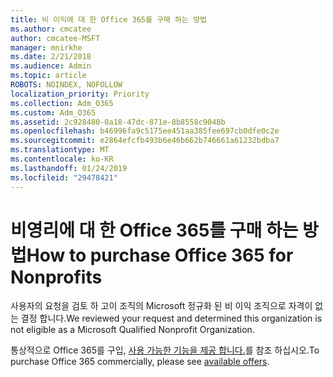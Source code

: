 ```yaml
---
title: 비 이익에 대 한 Office 365를 구매 하는 방법
ms.author: cmcatee
author: cmcatee-MSFT
manager: mnirkhe
ms.date: 2/21/2018
ms.audience: Admin
ms.topic: article
ROBOTS: NOINDEX, NOFOLLOW
localization_priority: Priority
ms.collection: Adm_O365
ms.custom: Adm_O365
ms.assetid: 2c928480-0a18-47dc-871e-8b8558c9048b
ms.openlocfilehash: b46996fa9c5175ee451aa385fee697cb0dfe0c2e
ms.sourcegitcommit: e2864efcfb493b6e46b662b746661a61232bdba7
ms.translationtype: MT
ms.contentlocale: ko-KR
ms.lasthandoff: 01/24/2019
ms.locfileid: "29478421"
---
```

# <a name="how-to-purchase-office-365-for-nonprofits"></a><span data-ttu-id="f971a-102">비영리에 대 한 Office 365를 구매 하는 방법</span><span class="sxs-lookup"><span data-stu-id="f971a-102">How to purchase Office 365 for Nonprofits</span></span>

<span data-ttu-id="f971a-103">사용자의 요청을 검토 하 고이 조직의 Microsoft 정규화 된 비 이익 조직으로 자격이 없는 결정 합니다.</span><span class="sxs-lookup"><span data-stu-id="f971a-103">We reviewed your request and determined this organization is not eligible as a Microsoft Qualified Nonprofit Organization.</span></span>
  
<span data-ttu-id="f971a-104">통상적으로 Office 365를 구입, [사용 가능한 기능을 제공 합니다.](https://portal.office.com/AdminPortal/Home)를 참조 하십시오.</span><span class="sxs-lookup"><span data-stu-id="f971a-104">To purchase Office 365 commercially, please see [available offers](https://portal.office.com/AdminPortal/Home).</span></span>
  

